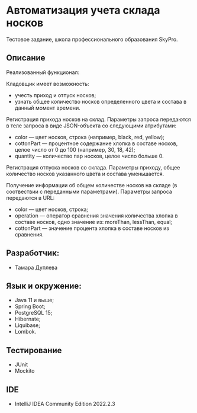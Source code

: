 # Автоматизация учета склада носков

Тестовое задание, школа профессионального образования SkyPro.

## Описание

Реализованный функционал:

Кладовщик имеет возможность:
- учесть приход и отпуск носков;
- узнать общее количество носков определенного цвета и состава в данный момент времени.

Регистрация прихода носков на склад.
Параметры запроса передаются в теле запроса в виде JSON-объекта со следующими атрибутами:
- color — цвет носков, строка (например, black, red, yellow);
- cottonPart — процентное содержание хлопка в составе носков, целое число от 0 до 100 (например, 30, 18, 42);
- quantity — количество пар носков, целое число больше 0.

Регистрация отпуска носков со склада.
Параметры приходу, общее количество носков указанного цвета и состава уменьшается.

Получение информации об общем количестве носков на складе (в соотвествии с переданными параметрами).
Параметры запроса передаются в URL:
- color — цвет носков, строка;
- operation — оператор сравнения значения количества хлопка в составе носков, одно значение из: moreThan, lessThan, equal;
- cottonPart — значение процента хлопка в составе носков из сравнения.


## Разработчик:
- Тамара Дуплева

## Язык и окружение:
- Java 11 и выше;
- Spring Boot;
- PostgreSQL 15;
- Hibernate;
- Liquibase;
- Lombok.

## Тестирование
- JUnit
- Mockito

## IDE
- IntelliJ IDEA Community Edition 2022.2.3